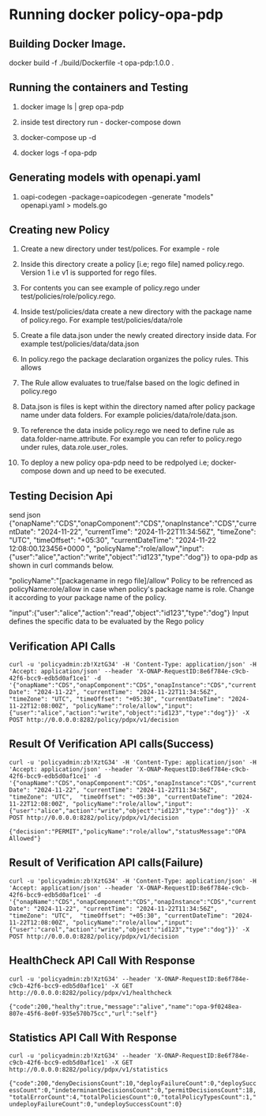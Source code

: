 # Running docker  policy-opa-pdp

## Building Docker Image.
docker build -f  ./build/Dockerfile  -t opa-pdp:1.0.0 .

## Running the containers and Testing

1. docker image ls | grep opa-pdp

2. inside test directory run - docker-compose down
   
3.  docker-compose up -d

4.  docker logs -f opa-pdp

## Generating models with openapi.yaml
   
1. oapi-codegen -package=oapicodegen  -generate "models" openapi.yaml > models.go

## Creating new Policy

1. Create a new directory under test/polices. For example - role

2. Inside this directory create a policy [i.e; rego file] named policy.rego. Version 1 i.e v1 is supported  for rego files.

3. For contents you can see example of  policy.rego under test/policies/role/policy.rego. 

3. Inside test/policies/data create a new directory with the package name of policy.rego. For example test/policies/data/role

4. Create a file data.json under the newly created directory inside data. For example test/policies/data/data.json

5. In policy.rego the package declaration organizes the policy rules. This allows 

6. The Rule allow evaluates to true/false based on the logic defined in policy.rego

7. Data.json is files is kept within the directory named after policy package name under data folders. For example policies/data/role/data.json.

8. To reference the data inside policy.rego we need to define rule as data.folder-name.attribute. For example you can refer to policy.rego under rules, data.role.user_roles.

9. To deploy a new policy opa-pdp need to be redpolyed i.e; docker-compose down and up need to be executed.

## Testing Decision Api

send json 
{"onapName":"CDS","onapComponent":"CDS","onapInstance":"CDS","currentDate": "2024-11-22", "currentTime": "2024-11-22T11:34:56Z", "timeZone": "UTC",  "timeOffset": "+05:30", "currentDateTime": "2024-11-22 12:08:00.123456+0000 ", "policyName":"role/allow","input":{"user":"alice","action":"write","object":"id123","type":"dog"}} 
to opa-pdp as shown in curl commands below.

"policyName":"[packagename in rego file]/allow"
  Policy to be refrenced as policyName:role/allow in case when policy's package name is role. Change it according to  your package name of the policy.

"input":{"user":"alice","action":"read","object":"id123","type":"dog"}
  Input defines the specific data to be evaluated by the Rego policy

## Verification API Calls

`curl -u 'policyadmin:zb!XztG34' -H 'Content-Type: application/json' -H 'Accept: application/json' --header 'X-ONAP-RequestID:8e6f784e-c9cb-42f6-bcc9-edb5d0af1ce1' -d '{"onapName":"CDS","onapComponent":"CDS","onapInstance":"CDS","currentDate": "2024-11-22", "currentTime": "2024-11-22T11:34:56Z", "timeZone": "UTC", "timeOffset": "+05:30", "currentDateTime": "2024-11-22T12:08:00Z", "policyName":"role/allow","input":{"user":"alice","action":"write","object":"id123","type":"dog"}}' -X POST http://0.0.0.0:8282/policy/pdpx/v1/decision`

## Result Of Verification API calls(Success)

`curl -u 'policyadmin:zb!XztG34' -H 'Content-Type: application/json' -H 'Accept: application/json' --header 'X-ONAP-RequestID:8e6f784e-c9cb-42f6-bcc9-edb5d0af1ce1' -d '{"onapName":"CDS","onapComponent":"CDS","onapInstance":"CDS","currentDate": "2024-11-22", "currentTime": "2024-11-22T11:34:56Z", "timeZone": "UTC",  "timeOffset": "+05:30", "currentDateTime": "2024-11-22T12:08:00Z", "policyName":"role/allow","input":{"user":"alice","action":"write","object":"id123","type":"dog"}}' -X POST http://0.0.0.0:8282/policy/pdpx/v1/decision`

`{"decision":"PERMIT","policyName":"role/allow","statusMessage":"OPA Allowed"}`


## Result of Verification API calls(Failure)

`curl -u 'policyadmin:zb!XztG34' -H 'Content-Type: application/json' -H 'Accept: application/json' --header 'X-ONAP-RequestID:8e6f784e-c9cb-42f6-bcc9-edb5d0af1ce1' -d '{"onapName":"CDS","onapComponent":"CDS","onapInstance":"CDS","currentDate": "2024-11-22", "currentTime": "2024-11-22T11:34:56Z", "timeZone": "UTC",  "timeOffset": "+05:30", "currentDateTime": "2024-11-22T12:08:00Z", "policyName":"role/allow","input":{"user":"carol","action":"write","object":"id123","type":"dog"}}' -X POST http://0.0.0.0:8282/policy/pdpx/v1/decision`

## HealthCheck API Call With Response

`curl -u 'policyadmin:zb!XztG34' --header 'X-ONAP-RequestID:8e6f784e-c9cb-42f6-bcc9-edb5d0af1ce1' -X GET http://0.0.0.0:8282/policy/pdpx/v1/healthcheck`

`{"code":200,"healthy":true,"message":"alive","name":"opa-9f0248ea-807e-45f6-8e0f-935e570b75cc","url":"self"}`

## Statistics API Call With Response

`curl -u 'policyadmin:zb!XztG34' --header 'X-ONAP-RequestID:8e6f784e-c9cb-42f6-bcc9-edb5d0af1ce1' -X GET http://0.0.0.0:8282/policy/pdpx/v1/statistics`

`{"code":200,"denyDecisionsCount":10,"deployFailureCount":0,"deploySuccessCount":0,"indeterminantDecisionsCount":0,"permitDecisionsCount":18,"totalErrorCount":4,"totalPoliciesCount":0,"totalPolicyTypesCount":1,"undeployFailureCount":0,"undeploySuccessCount":0}`


